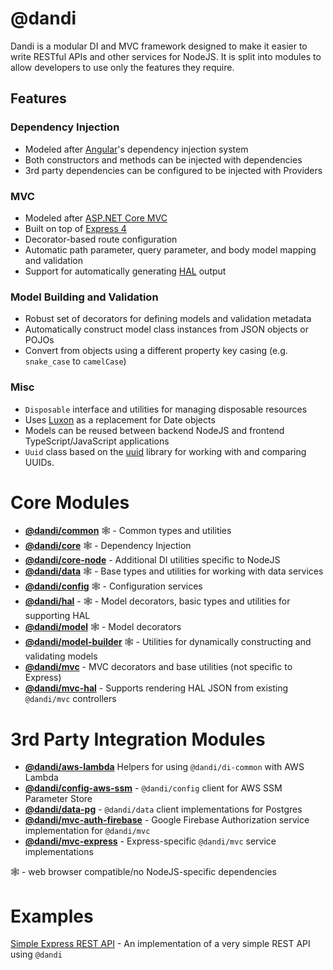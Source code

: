 # @dandi

Dandi is a modular DI and MVC framework designed to make it easier to write
RESTful APIs and other services for NodeJS. It is split into modules to
allow developers to use only the features they require.

## Features

### Dependency Injection

- Modeled after [Angular](https://angular.io)'s dependency injection system
- Both constructors and methods can be injected with dependencies
- 3rd party dependencies can be configured to be injected with Providers

### MVC

- Modeled after [ASP.NET Core MVC](https://docs.microsoft.com/en-us/aspnet/core/mvc/overview)
- Built on top of [Express 4](https://expressjs.com/)
- Decorator-based route configuration
- Automatic path parameter, query parameter, and body model mapping and validation
- Support for automatically generating [HAL](http://stateless.co/hal_specification.html) output

### Model Building and Validation

- Robust set of decorators for defining models and validation metadata
- Automatically construct model class instances from JSON objects or POJOs
- Convert from objects using a different property key casing
  (e.g. `snake_case` to `camelCase`)

### Misc

- `Disposable` interface and utilities for managing disposable resources
- Uses [Luxon](https://moment.github.io/luxon/) as a replacement for Date objects
- Models can be reused between backend NodeJS and frontend TypeScript/JavaScript applications
- `Uuid` class based on the [uuid](https://github.com/kelektiv/node-uuid) library for working with and comparing UUIDs.

# Core Modules

- **[@dandi/common](./common)** 🕸 - Common types and utilities
- **[@dandi/core](./core)** 🕸 - Dependency Injection
- **[@dandi/core-node](./core-node)** - Additional DI utilities specific to NodeJS
- **[@dandi/data](./data)** 🕸 - Base types and utilities for working with data services
- **[@dandi/config](./config)** 🕸 - Configuration services
- **[@dandi/hal](./hal)** - 🕸 - Model decorators, basic types and utilities for supporting HAL
- **[@dandi/model](./model)** 🕸 - Model decorators
- **[@dandi/model-builder](./model-builder)** 🕸 - Utilities for dynamically constructing and validating models
- **[@dandi/mvc](./mvc)** - MVC decorators and base utilities (not specific to Express)
- **[@dandi/mvc-hal](./mvc-hal)** - Supports rendering HAL JSON from existing `@dandi/mvc` controllers

# 3rd Party Integration Modules

- **[@dandi/aws-lambda](./aws-lambda-wrap)** Helpers for using `@dandi/di-common` with AWS Lambda
- **[@dandi/config-aws-ssm](./config-aws-ssm)** - `@dandi/config` client for AWS SSM Parameter Store
- **[@dandi/data-pg](./data-pg)** - `@dandi/data` client implementations for Postgres
- **[@dandi/mvc-auth-firebase](./mvc-auth-firebase)** - Google Firebase Authorization service implementation for `@dandi/mvc`
- **[@dandi/mvc-express](./mvc-express)** - Express-specific `@dandi/mvc` service implementations

🕸 - web browser compatible/no NodeJS-specific dependencies

# Examples

[Simple Express REST API](./_examples/simple-express-rest-api) - An
implementation of a very simple REST API using `@dandi`
